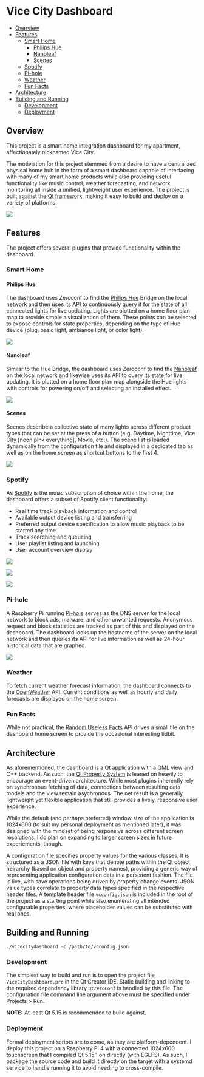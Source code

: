 # Vice City Dashboard <!-- omit in toc -->

- [Overview](#overview)
- [Features](#features)
    - [Smart Home](#smart-home)
        - [Philips Hue](#philips-hue)
        - [Nanoleaf](#nanoleaf)
        - [Scenes](#scenes)
    - [Spotify](#spotify)
    - [Pi-hole](#pi-hole)
    - [Weather](#weather)
    - [Fun Facts](#fun-facts)
- [Architecture](#architecture)
- [Building and Running](#building-and-running)
    - [Development](#development)
    - [Deployment](#deployment)

## Overview

This project is a smart home integration dashboard for my apartment, affectionately nicknamed Vice City.

The motiviation for this project stemmed from a desire to have a centralized physical home hub in the form of a smart
dashboard capable of interfacing with many of my smart home products while also providing useful functionality like
music control, weather forecasting, and network monitoring all inside a unified, lightweight user experience. The
project is built against the [Qt framework](https://www.qt.io), making it easy to build and deploy on a variety of
platforms.

![](resources/screenshots/home.png)

## Features

The project offers several plugins that provide functionality within the dashboard.

### Smart Home

#### Philips Hue

The dashboard uses Zeroconf to find the [Philips Hue](https://www.philips-hue.com) Bridge on the local network and then
uses its API to continuously query it for the state of all connected lights for live updating. Lights are plotted on a
home floor plan map to provide simple a visualization of them. These points can be selected to expose controls for state
properties, depending on the type of Hue device (plug, basic light, ambiance light, or color light).

![](resources/screenshots/hue.png)

#### Nanoleaf

Similar to the Hue Bridge, the dashboard uses Zeroconf to find the [Nanoleaf](https://nanoleaf.me) on the local network
and likewise uses its API to query its state for live updating. It is plotted on a home floor plan map alongside the Hue
lights with controls for powering on/off and selecting an installed effect.

![](resources/screenshots/nanoleaf.png)

#### Scenes

Scenes describe a collective state of many lights across different product types that can be set at the press of a
button (e.g. Daytime, Nighttime, Vice City [neon pink everything], Movie, etc.). The scene list is loaded dynamically
from the configuration file and displayed in a dedicated tab as well as on the home screen as shortcut buttons to the
first 4.

![](resources/screenshots/scenes.png)

### Spotify

As [Spotify](https://www.spotify.com) is the music subscription of choice within the home, the dashboard offers a subset
of Spotify client functionality:

- Real time track playback information and control
- Available output device listing and transferring
- Preferred output device specification to allow music playback to be started any time
- Track searching and queueing
- User playlist listing and launching
- User account overview display

![](resources/screenshots/now-playing.png)

![](resources/screenshots/search.png)

![](resources/screenshots/playlists.png)

### Pi-hole

A Raspberry Pi running [Pi-hole](https://pi-hole.net) serves as the DNS server for the local network to block ads,
malware, and other unwanted requests. Anonymous request and block statistics are tracked as part of this and displayed
on the dashboard. The dashboard looks up the hostname of the server on the local network and then queries its API for
live information as well as 24-hour historical data that are graphed.

![](resources/screenshots/pihole.png)

### Weather

To fetch current weather forecast information, the dashboard connects to the [OpenWeather](https://openweathermap.org)
API. Current conditions as well as hourly and daily forecasts are displayed on the home screen.

### Fun Facts

While not practical, the [Random Useless Facts](https://uselessfacts.jsph.pl) API drives a small tile on the dashboard
home screen to provide the occasional interesting tidbit.

## Architecture

As aforementioned, the dashboard is a Qt application with a QML view and C++ backend. As such, the
[Qt Property System](https://doc.qt.io/qt-5/properties.html) is leaned on heavily to encourage an event-driven
architecture. While most plugins inherently rely on synchronous fetching of data, connections between resulting data
models and the view remain asychronous. The net result is a generally lightweight yet flexible application that still
provides a lively, responsive user experience.

While the default (and perhaps preferred) window size of the application is 1024x600 (to suit my personal deployment as
mentioned later), it was designed with the mindset of being responsive across different screen resolutions. I do plan on
expanding to larger screen sizes in future experiements, though.

A configuration file specifies property values for the various classes. It is structured as a JSON file with keys that
denote paths within the Qt object heirarchy (based on object and property names), providing a generic way of
representing application configuration data in a persistent fashion. The file is live, with save operations being driven
by property change events. JSON value types correlate to property data types specified in the respective header files.
A template header file `vcconfig.json` is included in the root of the project as a starting point while also enumerating
all intended configurable properties, where placeholder values can be substituted with real ones.

## Building and Running

```shell
./vicecitydashboard -c /path/to/vcconfig.json
```

### Development

The simplest way to build and run is to open the project file `ViceCityDashboard.pro` in the Qt Creator IDE. Static
building and linking to the required dependency library `QtZeroConf` is handled by this file. The configuration file
command line argument above must be specified under Projects > Run.

**NOTE:** At least Qt 5.15 is recommended to build against.

### Deployment

Formal deployment scripts are to come, as they are platform-dependent. I deploy this project on a Raspberry Pi 4 with a
connected 1024x600 touchscreen that I compiled Qt 5.15.1 on directly (with EGLFS). As such, I package the source code
and build it directly on the target with a systemd service to handle running it to avoid needing to cross-compile.
